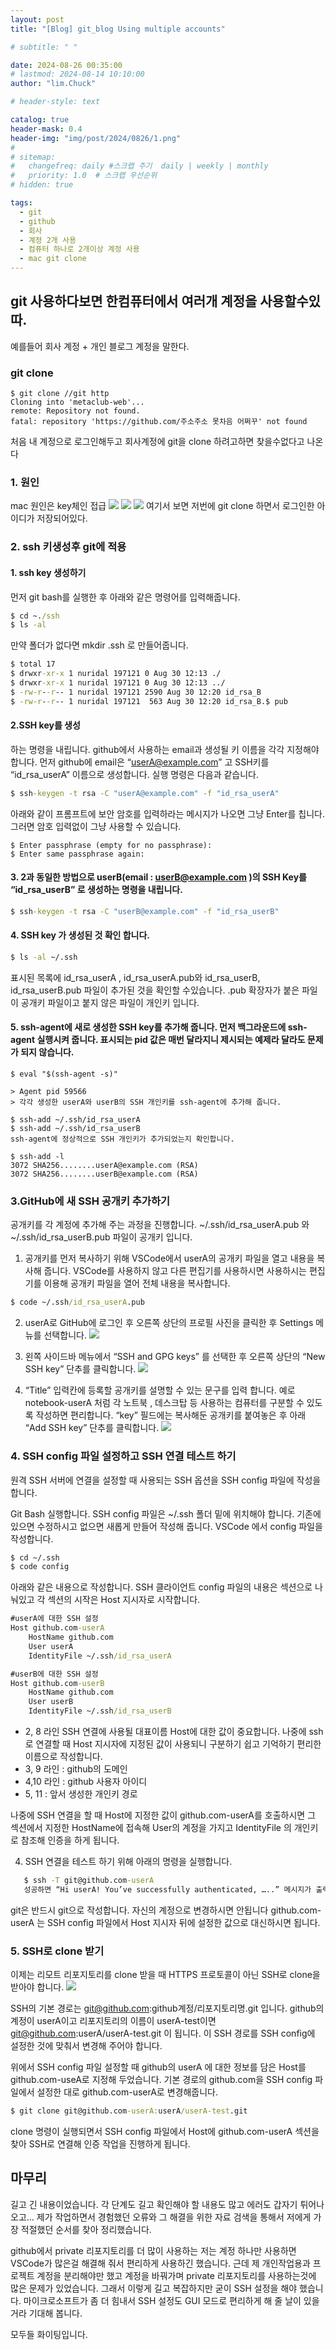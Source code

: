 ```yaml
---
layout: post
title: "[Blog] git_blog Using multiple accounts"

# subtitle: " "

date: 2024-08-26 00:35:00
# lastmod: 2024-08-14 10:10:00
author: "lim.Chuck"

# header-style: text

catalog: true
header-mask: 0.4
header-img: "img/post/2024/0826/1.png"
#
# sitemap:
#   changefreq: daily #스크랩 주기  daily | weekly | monthly
#   priority: 1.0  # 스크랩 우선순위
# hidden: true

tags:
  - git
  - github
  - 회사
  - 계정 2개 사용
  - 컴퓨터 하나로 2개이상 계정 사용
  - mac git clone
---
```


## git 사용하다보면 한컴퓨터에서 여러개 계정을 사용할수있따.

예를들어 회사 계정 + 개인 블로그 계정을 말한다.

### git clone

```git
$ git clone //git http
Cloning into 'metaclub-web'...
remote: Repository not found.
fatal: repository 'https://github.com/주소주소 못차음 어쩌꾸' not found
```

처음 내 계정으로 로그인해두고 회사계정에 git을 clone 하려고하면 찾을수없다고 나온다

### 1. 원인

mac 원인은 key체인 접급
![](/img/post/2024/0826/1.png)
![](/img/post/2024/0826/2.png)
![](/img/post/2024/0826/3.png)
여기서 보면 저번에 git clone 하면서 로그인한 아이디가 저장되어있다.

### 2. ssh 키생성후 git에 적용

#### 1. ssh key 생성하기

먼저 git bash를 실행한 후 아래와 같은 명령어를 입력해줍니다.

```cmd
$ cd ~./ssh
$ ls -al
```

만약 폴더가 없다면 mkdir .ssh 로 만들어줍니다.

```cmd
$ total 17
$ drwxr-xr-x 1 nuridal 197121 0 Aug 30 12:13 ./
$ drwxr-xr-x 1 nuridal 197121 0 Aug 30 12:13 ../
$ -rw-r--r-- 1 nuridal 197121 2590 Aug 30 12:20 id_rsa_B
$ -rw-r--r-- 1 nuridal 197121  563 Aug 30 12:20 id_rsa_B.$ pub
```

#### 2.SSH key를 생성

하는 명령을 내립니다.
github에서 사용하는 email과 생성될 키 이름을 각각 지정해야 합니다. 먼저 github에 email은 “userA@example.com” 고 SSH키를 “id_rsa_userA” 이름으로 생성합니다. 실행 명령은 다음과 같습니다.

```cmd
$ ssh-keygen -t rsa -C "userA@example.com" -f "id_rsa_userA"
```

아래와 같이 프롬프트에 보안 암호를 입력하라는 메시지가 나오면 그냥 Enter를 칩니다. 그러면 암호 입력없이 그냥 사용할 수 있습니다.

```mcd
$ Enter passphrase (empty for no passphrase):
$ Enter same passphrase again:
```

#### 3. 2과 동일한 방법으로 userB(email : userB@example.com )의 SSH Key를 “id_rsa_userB” 로 생성하는 명령을 내립니다.

```cmd
$ ssh-keygen -t rsa -C "userB@example.com" -f "id_rsa_userB"
```

#### 4. SSH key 가 생성된 것 확인 합니다.

```cmd
$ ls -al ~/.ssh
```

표시된 목록에 id_rsa_userA , id_rsa_userA.pub와 id_rsa_userB, id_rsa_userB.pub 파일이 추가된 것을 확인할 수있습니다. .pub 확장자가 붙은 파일이 공개키 파일이고 붙지 않은 파일이 개인키 입니다.

#### 5. ssh-agent에 새로 생성한 SSH key를 추가해 줍니다. 먼저 백그라운드에 ssh-agent 실행시켜 줍니다. 표시되는 pid 값은 매번 달라지니 제시되는 예제라 달라도 문제가 되지 않습니다.

```
$ eval "$(ssh-agent -s)"

> Agent pid 59566
> 각각 생성한 userA와 userB의 SSH 개인키를 ssh-agent에 추가해 줍니다.

$ ssh-add ~/.ssh/id_rsa_userA
$ ssh-add ~/.ssh/id_rsa_userB
ssh-agent에 정상적으로 SSH 개인키가 추가되었는지 확인합니다.

$ ssh-add -l
3072 SHA256........userA@example.com (RSA)
3072 SHA256........userB@example.com (RSA)
```

### 3.GitHub에 새 SSH 공개키 추가하기

공개키를 각 계정에 추가해 주는 과정을 진행합니다. ~/.ssh/id_rsa_userA.pub 와 ~/.ssh/id_rsa_userB.pub 파일이 공개키 입니다.

1. 공개키를 먼저 복사하기 위해 VSCode에서 userA의 공개키 파일을 열고 내용을 복사해 줍니다. VSCode를 사용하지 않고 다른 편집기를 사용하시면 사용하시는 편집기를 이용해 공개키 파일을 열어 전체 내용을 복사합니다.

```cmd
$ code ~/.ssh/id_rsa_userA.pub
```

2. userA로 GitHub에 로그인 후 오른쪽 상단의 프로필 사진을 클릭한 후 Settings 메뉴를 선택합니다.
   ![](/img/post/2024/0826/4.png)

3. 왼쪽 사이드바 메뉴에서 “SSH and GPG keys” 를 선택한 후 오른쪽 상단의 “New SSH key” 단추를 클릭합니다.
   ![](/img/post/2024/0826/5.png)

4. “Title” 입력칸에 등록할 공개키를 설명할 수 있는 문구를 입력 합니다. 예로 notebook-userA 처럼 각 노트북 , 데스크탑 등 사용하는 컴퓨터를 구분할 수 있도록 작성하면 편리합니다. “key” 필드에는 복사해둔 공개키를 붙여놓은 후 아래 “Add SSH key” 단추를 클릭합니다.
   ![](/img/post/2024/0826/6.png)

### 4. SSH config 파일 설정하고 SSH 연결 테스트 하기

원격 SSH 서버에 연결을 설정할 때 사용되는 SSH 옵션을 SSH config 파일에 작성을 합니다.

Git Bash 실행합니다.
SSH config 파일은 ~/.ssh 폴더 밑에 위치해야 합니다. 기존에 있으면 수정하시고 없으면 새롭게 만들어 작성해 줍니다. VSCode 에서 config 파일을 작성합니다.

```cmd
$ cd ~/.ssh
$ code config
```

아래와 같은 내용으로 작성합니다. SSH 클라이언트 config 파일의 내용은 섹션으로 나눠있고 각 섹션의 시작은 Host 지시자로 시작합니다.

```cmd
#userA에 대한 SSH 설정
Host github.com-userA
    HostName github.com
    User userA
    IdentityFile ~/.ssh/id_rsa_userA

#userB에 대한 SSH 설정
Host github.com-userB
    HostName github.com
    User userB
    IdentityFile ~/.ssh/id_rsa_userB
```

- 2, 8 라인 SSH 연결에 사용될 대표이름
  Host에 대한 값이 중요합니다. 나중에 ssh로 연결할 때 Host 지시자에 지정된 값이 사용되니 구분하기 쉽고 기억하기 편리한 이름으로 작성합니다.
- 3, 9 라인 : github의 도메인
- 4,10 라인 : github 사용자 아이디
- 5, 11 : 앞서 생성한 개인키 경로

나중에 SSH 연결을 할 때 Host에 지정한 값이 github.com-userA를 호출하시면 그 섹션에서 지정한 HostName에 접속해 User의 계정을 가지고 IdentityFile 의 개인키로 참조해 인증을 하게 됩니다.

4. SSH 연결을 테스트 하기 위해 아래의 명령을 실행합니다.

```cmd
   $ ssh -T git@github.com-userA
   성공하면 “Hi userA! You’ve successfully authenticated, …..” 메시지가 출력합니다. 결과 메시지에 userA처럼 username이 포함되면 연결에 성공되었습니다.
```

git은 반드시 git으로 작성합니다. 자신의 계정으로 변경하시면 안됩니다 github.com-userA 는 SSH config 파일에서 Host 지시자 뒤에 설정한 값으로 대신하시면 됩니다.

### 5. SSH로 clone 받기

이제는 리모트 리포지토리를 clone 받을 때 HTTPS 프로토콜이 아닌 SSH로 clone을 받아야 합니다.
![](/img/post/2024/0826/7.png)

SSH의 기본 경로는 git@github.com:github계정/리포지토리명.git 입니다. github의 계정이 userA이고 리포지토리의 이름이 userA-test이면 git@github.com:userA/userA-test.git 이 됩니다. 이 SSH 경로를 SSH config에 설정한 것에 맞춰서 변경해 주어야 합니다.

위에서 SSH config 파일 설정할 때 github의 userA 에 대한 정보를 담은 Host를 github.com-useA로 지정해 두었습니다. 기본 경로의 github.com을 SSH config 파일에서 설정한 대로 github.com-userA로 변경해줍니다.

```cmd
$ git clone git@github.com-userA:userA/userA-test.git
```

clone 명령이 실행되면서 SSH config 파일에서 Host에 github.com-userA 섹션을 찾아 SSH로 연결해 인증 작업을 진행하게 됩니다.

## 마무리

길고 긴 내용이었습니다. 각 단계도 길고 확인해야 할 내용도 많고 에러도 갑자기 튀어나오고… 제가 작업하면서 경험했던 오류와 그 해결을 위한 자료 검색을 통해서 저에게 가장 적절했던 순서를 찾아 정리했습니다.

github에서 private 리포지토리를 더 많이 사용하는 저는 계정 하나만 사용하면 VSCode가 많은걸 해결해 줘서 편리하게 사용하긴 했습니다. 근데 제 개인작업용과 프로젝트 계정을 분리해야만 했고 계정을 바꿔가며 private 리포지토리를 사용하는것에 많은 문제가 있었습니다. 그래서 이렇게 길고 복잡하지만 굳이 SSH 설정을 해야 했습니다. 마이크로소프트가 좀 더 힘내서 SSH 설정도 GUI 모드로 편리하게 해 줄 날이 있을거라 기대해 봅니다.

모두들 화이팅입니다.
